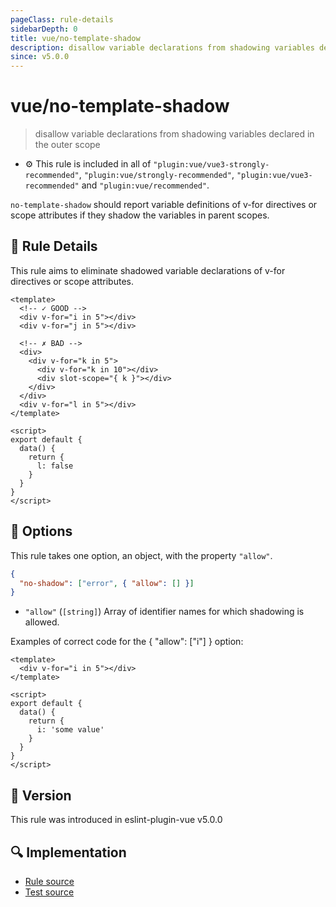 ```yaml
---
pageClass: rule-details
sidebarDepth: 0
title: vue/no-template-shadow
description: disallow variable declarations from shadowing variables declared in the outer scope
since: v5.0.0
---
```


# vue/no-template-shadow

> disallow variable declarations from shadowing variables declared in the outer scope

- :gear: This rule is included in all of `"plugin:vue/vue3-strongly-recommended"`, `"plugin:vue/strongly-recommended"`, `"plugin:vue/vue3-recommended"` and `"plugin:vue/recommended"`.

`no-template-shadow` should report variable definitions of v-for directives or scope attributes if they shadow the variables in parent scopes.

## :book: Rule Details

This rule aims to eliminate shadowed variable declarations of v-for directives or scope attributes.

<eslint-code-block :rules="{'vue/no-template-shadow': ['error']}">

```vue
<template>
  <!-- ✓ GOOD -->
  <div v-for="i in 5"></div>
  <div v-for="j in 5"></div>

  <!-- ✗ BAD -->
  <div>
    <div v-for="k in 5">
      <div v-for="k in 10"></div>
      <div slot-scope="{ k }"></div>
    </div>
  </div>
  <div v-for="l in 5"></div>
</template>

<script>
export default {
  data() {
    return {
      l: false
    }
  }
}
</script>
```

</eslint-code-block>

## :wrench: Options

This rule takes one option, an object, with the property `"allow"`.

```json
{
  "no-shadow": ["error", { "allow": [] }]
}
```

- `"allow"` (`[string]`) Array of identifier names for which shadowing is allowed.

Examples of correct code for the { "allow": ["i"] } option:

<eslint-code-block :rules="{'vue/no-template-shadow': ['error', { allow: ['i'] }]}">

```vue
<template>
  <div v-for="i in 5"></div>
</template>

<script>
export default {
  data() {
    return {
      i: 'some value'
    }
  }
}
</script>
```

</eslint-code-block>

## :rocket: Version

This rule was introduced in eslint-plugin-vue v5.0.0

## :mag: Implementation

- [Rule source](https://github.com/vuejs/eslint-plugin-vue/blob/master/lib/rules/no-template-shadow.js)
- [Test source](https://github.com/vuejs/eslint-plugin-vue/blob/master/tests/lib/rules/no-template-shadow.js)
